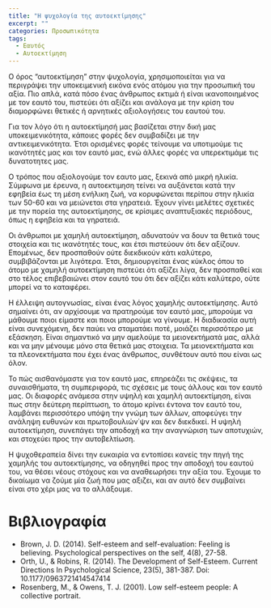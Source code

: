 ```yaml
---
title: "Η ψυχολογία της αυτοεκτίμησης"
excerpt: ""
categories: Προσωπικότητα
tags: 
  - Εαυτός
  - Αυτοεκτίμηση
---
```


Ο όρος “αυτοεκτίμηση”  στην ψυχολογία, χρησιμοποιείται για να περιγράψει την υποκειμενική εικόνα ενός ατόμου για την προσωπική του αξία. Πιο απλά, κατά πόσο ένας άνθρωπος εκτιμά ή είναι ικανοποιημένος με τον εαυτό του, πιστεύει ότι αξίζει και ανάλογα με την κρίση του διαμορφώνει θετικές ή αρνητικές αξιολογήσεις του εαυτού του.  

Για τον λόγο ότι η αυτοεκτίμησή μας βασίζεται στην δική μας υποκειμενικότητα, κάποιες φορές δεν συμβαδίζει με την αντικειμενικότητα. Έτσι ορισμένες φορές τείνουμε να υποτιμούμε τις ικανότητές μας και τον εαυτό μας, ενώ άλλες φορές να υπερεκτιμάμε τις δυνατοτητες μας.

Ο τρόπος που αξιολογούμε τον εαυτο μας, ξεκινά από μικρή ηλικία. Σύμφωνα με έρευνα, η αυτοεκτιμηση τείνει να αυξάνεται κατά την εφηβεία έως τη μέση ενήλικη ζωή, να κορυφώνεται περίπου στην ηλικία των 50-60 και να μειώνεται στα γηρατειά. Έχουν γίνει μελέτες σχετικές με την πορεία της αυτοεκτίμησης, σε κρίσιμες αναπτυξιακές περιόδους, όπως η εφηβεία και τα γηρατειά. 

Οι άνθρωποι με χαμηλή αυτοεκτίμηση, αδυνατούν να δουν τα θετικά τους στοιχεία και τις ικανότητές τους, και έτσι πιστεύουν ότι δεν αξίζουν. Επομένως, δεν προσπαθούν ούτε διεκδικούν κάτι καλύτερο, συμβιβάζονται με λιγότερα. Έτσι, δημιουργείται ένας κύκλος όπου το άτομο με χαμηλή αυτοεκτίμηση πιστεύει ότι αξίζει λίγα, δεν προσπαθεί και στο τέλος επιβεβαιώνει στον εαυτό του ότι δεν αξίζει κάτι καλύτερο, ούτε μπορεί να το καταφέρει. 

Η έλλειψη αυτογνωσίας, είναι ένας λόγος χαμηλής αυτοεκτίμησης. Αυτό σημαίνει ότι, αν αρχίσουμε να πρατηρούμε τον εαυτό μας, μπορούμε να μάθουμε ποιοι είμαστε και ποιοι μπορούμε να γίνουμε. Η διαδικασία αυτή είναι συνεχόμενη, δεν παύει να σταματάει ποτέ, μοιάζει περισσότερο με εξάσκηση. Είναι σημαντικό να μην αμελούμε τα μειονεκτήματά μας, αλλά και να μην μένουμε μόνο στα θετικά μας στοιχεια. Τα μειονεκτήματα και τα πλεονεκτήματα που έχει ένας άνθρωπος, συνθέτουν αυτό που είναι ως όλον.

Το πώς αισθανόμαστε για τον εαυτό μας, επηρεάζει τις σκέψεις, τα συναισθήματα, τη συμπεριφορά, τις σχέσεις με τους άλλους και τον εαυτό μας. Οι διαφορές ανάμεσα στην υψηλή και χαμηλή αυτοεκτίμηση, είναι πως στην δεύτερη περίπτωση, το άτομο κρίνει έντονα τον εαυτό του, λαμβάνει περισσότερο υπόψη την γνώμη των άλλων, αποφεύγει την ανάληψη ευθυνών και πρωτοβουλιών΄ψν και δεν διεκδικεί. Η υψηλή αυτοεκτίμηση, συνεπάγει την αποδοχή κα την αναγνώριση των αποτυχιών, και στοχεύει προς την αυτοβελτίωση.

Η ψυχοθεραπεία δίνει την ευκαιρία να εντοπίσει κανείς την πηγή της χαμηλής του αυτοεκτίμησης, να οδηγηθεί προς την αποδοχή του εαυτού του, να θέσει νέους στόχους και να αναθεωρήσει την αξία του. Έχουμε το δικαίωμα να ζούμε μία ζωή που μας αξιζει, και αν αυτό δεν συμβαίνει είναι στο χέρι μας να το αλλάξουμε.


Βιβλιογραφία
===
* Brown, J. D. (2014). Self-esteem and self-evaluation: Feeling is believing. Psychological perspectives on the self, 4(8), 27-58.
* Orth, U., & Robins, R. (2014). The Development of Self-Esteem. Current Directions In Psychological Science, 23(5), 381-387. Doi: 10.1177/0963721414547414
* Rosenberg, M., & Owens, T. J. (2001). Low self-esteem people: A collective portrait.


